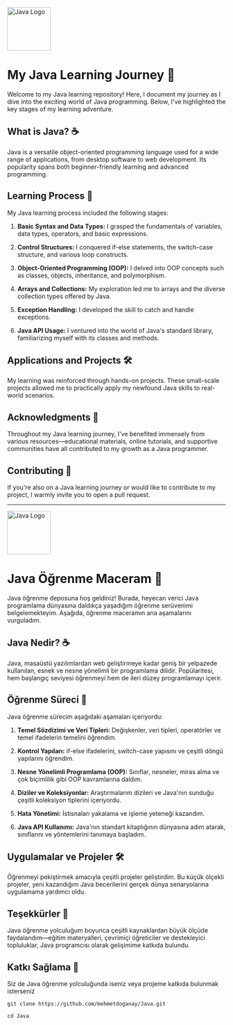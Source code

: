 <img src="https://upload.wikimedia.org/wikipedia/de/e/e1/Java-Logo.svg" alt="Java Logo" width="100">

# My Java Learning Journey 🚀

Welcome to my Java learning repository! Here, I document my journey as I dive into the exciting world of Java programming. Below, I've highlighted the key stages of my learning adventure.

## What is Java? ☕

Java is a versatile object-oriented programming language used for a wide range of applications, from desktop software to web development. Its popularity spans both beginner-friendly learning and advanced programming.

## Learning Process 📖

My Java learning process included the following stages:

1. **Basic Syntax and Data Types:** I grasped the fundamentals of variables, data types, operators, and basic expressions.

2. **Control Structures:** I conquered if-else statements, the switch-case structure, and various loop constructs.

3. **Object-Oriented Programming (OOP):** I delved into OOP concepts such as classes, objects, inheritance, and polymorphism.

4. **Arrays and Collections:** My exploration led me to arrays and the diverse collection types offered by Java.

5. **Exception Handling:** I developed the skill to catch and handle exceptions.

6. **Java API Usage:** I ventured into the world of Java's standard library, familiarizing myself with its classes and methods.

## Applications and Projects 🛠️

My learning was reinforced through hands-on projects. These small-scale projects allowed me to practically apply my newfound Java skills to real-world scenarios.

## Acknowledgments 🙌

Throughout my Java learning journey, I've benefited immensely from various resources—educational materials, online tutorials, and supportive communities have all contributed to my growth as a Java programmer.

## Contributing 🌟

If you're also on a Java learning journey or would like to contribute to my project, I warmly invite you to open a pull request.

---
<img src="https://upload.wikimedia.org/wikipedia/de/e/e1/Java-Logo.svg" alt="Java Logo" width="100">

# Java Öğrenme Maceram 🚀

Java öğrenme deposuna hoş geldiniz! Burada, heyecan verici Java programlama dünyasına daldıkça yaşadığım öğrenme serüvenimi belgelemekteyim. Aşağıda, öğrenme maceramın ana aşamalarını vurguladım.

## Java Nedir? ☕

Java, masaüstü yazılımlardan web geliştirmeye kadar geniş bir yelpazede kullanılan, esnek ve nesne yönelimli bir programlama dilidir. Popülaritesi, hem başlangıç seviyesi öğrenmeyi hem de ileri düzey programlamayı içerir.

## Öğrenme Süreci 📖

Java öğrenme sürecim aşağıdaki aşamaları içeriyordu:

1. **Temel Sözdizimi ve Veri Tipleri:** Değişkenler, veri tipleri, operatörler ve temel ifadelerin temelini öğrendim.

2. **Kontrol Yapıları:** if-else ifadelerini, switch-case yapısını ve çeşitli döngü yapılarını öğrendim.

3. **Nesne Yönelimli Programlama (OOP):** Sınıflar, nesneler, miras alma ve çok biçimlilik gibi OOP kavramlarına daldım.

4. **Diziler ve Koleksiyonlar:** Araştırmalarım dizileri ve Java'nın sunduğu çeşitli koleksiyon tiplerini içeriyordu.

5. **Hata Yönetimi:** İstisnaları yakalama ve işleme yeteneği kazandım.

6. **Java API Kullanımı:** Java'nın standart kitaplığının dünyasına adım atarak, sınıflarını ve yöntemlerini tanımaya başladım.

## Uygulamalar ve Projeler 🛠️

Öğrenmeyi pekiştirmek amacıyla çeşitli projeler geliştirdim. Bu küçük ölçekli projeler, yeni kazandığım Java becerilerini gerçek dünya senaryolarına uygulamama yardımcı oldu.

## Teşekkürler 🙌

Java öğrenme yolculuğum boyunca çeşitli kaynaklardan büyük ölçüde faydalandım—eğitim materyalleri, çevrimiçi öğreticiler ve destekleyici topluluklar, Java programcısı olarak gelişimime katkıda bulundu.

## Katkı Sağlama 🌟

Siz de Java öğrenme yolculuğunda iseniz veya projeme katkıda bulunmak isterseniz 

```
git clone https://github.com/mehmetdoganay/Java.git
```
```
cd Java
```

